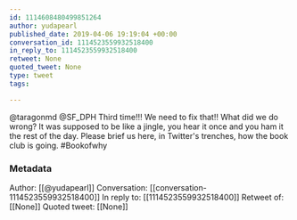 ```yaml
---
id: 1114608480499851264
author: yudapearl
published_date: 2019-04-06 19:19:04 +00:00
conversation_id: 1114523559932518400
in_reply_to: 1114523559932518400
retweet: None
quoted_tweet: None
type: tweet
tags:

---
```


@taragonmd @SF_DPH Third time!!! We need to fix that!! What did we do wrong? It was supposed to be like a jingle, you hear it once and you ham it the rest of the day. Please brief us here, in Twitter's trenches, how the book club is going. #Bookofwhy

### Metadata

Author: [[@yudapearl]]
Conversation: [[conversation-1114523559932518400]]
In reply to: [[1114523559932518400]]
Retweet of: [[None]]
Quoted tweet: [[None]]
